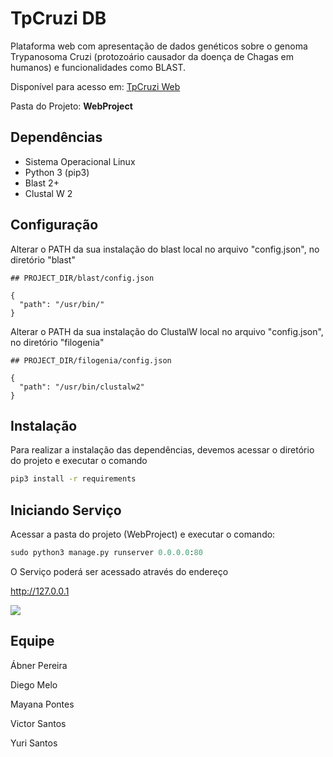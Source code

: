 # TpCruzi DB
Plataforma web com apresentação de dados genéticos sobre o genoma Trypanosoma Cruzi (protozoário causador da doença de Chagas em humanos) e funcionalidades como BLAST.

Disponível para acesso em: [TpCruzi Web](http://tpcruzidb.sytes.net/)

Pasta do Projeto: **WebProject**

## Dependências

- Sistema Operacional Linux
- Python 3 (pip3)
- Blast 2+
- Clustal W 2


## Configuração

Alterar o PATH da sua instalação do blast local no arquivo "config.json", no diretório "blast"

```
## PROJECT_DIR/blast/config.json

{
  "path": "/usr/bin/"
}

```

Alterar o PATH da sua instalação do ClustalW local no arquivo "config.json", no diretório "filogenia"

```
## PROJECT_DIR/filogenia/config.json

{
  "path": "/usr/bin/clustalw2"
}

```

## Instalação

Para realizar a instalação das dependências, devemos acessar o diretório do projeto e executar o comando

```bash
pip3 install -r requirements
```


## Iniciando Serviço

Acessar a pasta do projeto (WebProject) e executar o comando:

```python
sudo python3 manage.py runserver 0.0.0.0:80
```

O Serviço poderá ser acessado através do endereço


http://127.0.0.1


![](https://github.com/victorsantosok/abelem/blob/master/Google-Google-Chrome-2021-05-14.gif)


## Equipe
Ábner Pereira

Diego Melo

Mayana Pontes

Victor Santos

Yuri Santos
